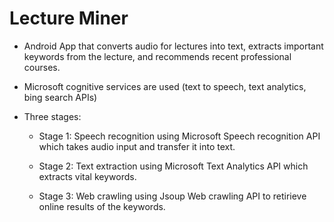 # Lecture Miner


- Android App that converts audio for lectures into text, extracts important keywords from the lecture, and recommends recent 
  professional courses.  
- Microsoft cognitive services are used (text to speech, text analytics, bing search APIs)


- Three stages:

  - Stage 1: Speech recognition using Microsoft Speech recognition API which takes audio input and transfer it into text.

  - Stage 2: Text extraction using Microsoft Text Analytics API which extracts vital keywords.
  
  - Stage 3: Web crawling using Jsoup Web crawling API to retirieve online results of the keywords.
